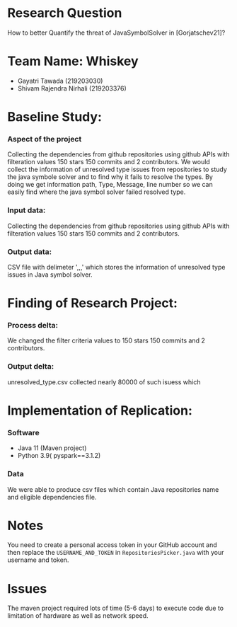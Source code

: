 # Research Question
How to better Quantify the threat of JavaSymbolSolver in [Gorjatschev21]?

# Team Name: Whiskey
* Gayatri Tawada (219203030)
* Shivam Rajendra Nirhali (219203376) 

# Baseline Study: 

### Aspect of the project
Collecting the dependencies from github repositories using github APIs with filteration values 150 stars 150 commits and 2 contributors. We would collect the information of unresolved type issues from repositories to study the java symbole solver and to find why it fails to resolve the types. By doing we get information  path, Type, Message, line number so we can easily find where the java symbol solver failed resolved type.    


### Input data:
Collecting the dependencies from github repositories using github APIs with filteration values 150 stars 150 commits and 2 contributors. 

### Output data:
CSV file with delimeter ',,,' which stores the information of unresolved type issues in Java symbol solver.
 
# Finding of Research Project:
 
### Process delta: 
We changed the filter criteria values to 150 stars 150 commits and 2 contributors.

###  Output delta:
unresolved_type.csv collected nearly 80000 of such isuess which


# Implementation of Replication: 

### Software
* Java 11 (Maven project)
* Python 3.9( pyspark==3.1.2)

### Data
We were able to produce csv files which contain Java repositories name and eligible dependencies file.

# Notes
You need to create a personal access token in your GitHub account and then replace the `USERNAME_AND_TOKEN` in `RepositoriesPicker.java` with your username and token.

# Issues
The maven project required lots of time (5-6 days) to execute code due to limitation of hardware as well as network speed.
